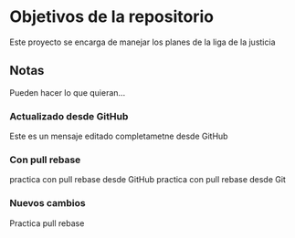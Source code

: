# Objetivos de la repositorio

Este proyecto se encarga de manejar los planes de la liga de la justicia


## Notas
Pueden hacer lo que quieran...

### Actualizado desde GitHub
Este es un mensaje editado completametne desde GitHub


### Con pull rebase
practica con pull rebase desde GitHub
practica con pull rebase desde Git

### Nuevos cambios
Practica pull rebase
